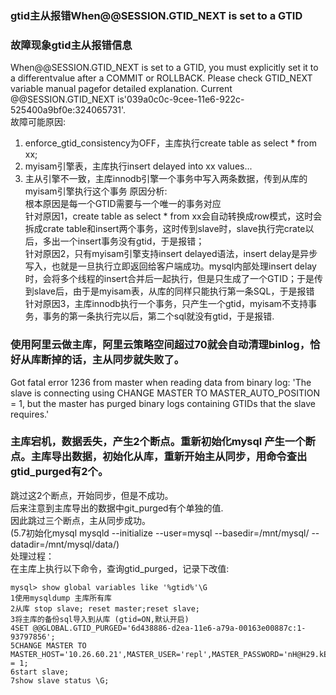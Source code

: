 ### gtid主从报错When@@SESSION.GTID_NEXT is set to a GTID
### 故障现象gtid主从报错信息 
When@@SESSION.GTID_NEXT is set to a GTID, you must explicitly set it to a differentvalue after a COMMIT or ROLLBACK. Please check GTID_NEXT variable manual pagefor detailed explanation. Current @@SESSION.GTID_NEXT is'039a0c0c-9cee-11e6-922c-525400a9bf0e:324065731'.<br> 
故障可能原因:<br>
1. enforce_gtid_consistency为OFF，主库执行create table as select * from xx;
2. myisam引擎表，主库执行insert delayed into xx values...
3. 主从引擎不一致，主库innodb引擎一个事务中写入两条数据，传到从库的myisam引擎执行这个事务 
原因分析:<br>
根本原因是每一个GTID需要与一个唯一的事务对应<br>
针对原因1，create table as select * from xx会自动转换成row模式，这时会拆成crate table和insert两个事务，这时传到slave时，slave执行完crate以后，多出一个insert事务没有gtid，于是报错；<br>
针对原因2，只有myisam引擎支持insert delayed语法，insert delay是异步写入，也就是一旦执行立即返回给客户端成功。mysql内部处理insert delay时，会将多个线程的insert合并后一起执行，但是只生成了一个GTID；于是传到slave后，由于是myisam表，从库的同样只能执行第一条SQL，于是报错<br>
针对原因3，主库innodb执行一个事务，只产生一个gtid，myisam不支持事务，事务的第一条执行完以后，第二个sql就没有gtid，于是报错.<br>
### 使用阿里云做主库，阿里云策略空间超过70就会自动清理binlog，恰好从库断掉的话，主从同步就失败了。
Got fatal error 1236 from master when reading data from binary log: 'The slave is connecting using CHANGE MASTER TO MASTER_AUTO_POSITION = 1, but the master has purged binary logs containing GTIDs that the slave requires.'

### 主库宕机，数据丢失，产生2个断点。重新初始化mysql 产生一个断点。主库导出数据，初始化从库，重新开始主从同步，用命令查出gtid_purged有2个。 
跳过这2个断点，开始同步，但是不成功。<br>
后来注意到主库导出的数据中git_purged有个单独的值.<br>
因此跳过三个断点，主从同步成功。<br>
(5.7初始化mysql mysqld --initialize --user=mysql --basedir=/mnt/mysql/ --datadir=/mnt/mysql/data/)<br>
处理过程：<br>
在主库上执行以下命令，查询gtid_purged，记录下改值:<br>
```
mysql> show global variables like '%gtid%'\G 
1使用mysqldump 主库所有库 
2从库 stop slave; reset master;reset slave; 
3将主库的备份sql导入到从库 (gtid=ON,默认开启) 
4SET @@GLOBAL.GTID_PURGED='6d438886-d2ea-11e6-a79a-00163e00887c:1-93797856'; 
5CHANGE MASTER TO MASTER_HOST='10.26.60.21',MASTER_USER='repl',MASTER_PASSWORD='nH@H29.kEA7',MASTER_PORT=3306,MASTER_AUTO_POSITION = 1; 
6start slave; 
7show slave status \G;
```
